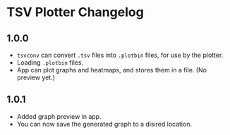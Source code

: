 
# TSV Plotter Changelog

## 1.0.0

- `tsvconv` can convert `.tsv` files into `.plotbin` files, for use by the plotter.
- Loading `.plotbin` files.
- App can plot graphs and heatmaps, and stores them in a file. (No preview yet.)

## 1.0.1

- Added graph preview in app.
- You can now save the generated graph to a disired location.
